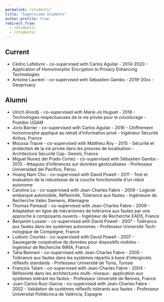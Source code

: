 ```yaml
---
permalink: /students/
title: "Supervised Students"
author_profile: true
redirect_from:
  - /Students/
  - /students/
---
```


## Current

  - Cédric Lefebvre - co-supervised with Carlos Aguilar - 2014-2020 - Application of Homomorphic Encryption to Privacy Enhancing Technologies
  - Antoine Laurent - co-supervised with Sébastien Gambs - 2019-20xx - Geoprivacy

## Alumni

  - Ulrich Aïvodji - co-supervised with Marie-Jo Huguet - 2018 - Technologies respectueuses de la vie privée pour le covoiturage - Postdoc UQAM
  - Joris Barrier - co-supervised with Carlos Aguilar - 2016 - Chiffrement homomorphe appliqué au retrait d’information privé - Ingénieur Sécurité Airbus, France
  - Moussa Traoré - co-supervised with Matthieu Roy - 2015 - Sécurité et protection de la vie privée dans les preuves de localisation - Architecture Sécurité Cap- Gemini, France
  - Miguel Nunez del Prado Cortez - co-supervised with Sébastien Gambs - 2013 - Attaques d’inférences sur données géolocalisées - Professeur Universidad del Pacifico, Pérou
  - Hoang Nam Chu - co-supervised with David Powell - 2011 - Test et évaluation de la robustesse de la couche fonctionnelle d’un robot autonome
  - Caroline Lu - co-supervised with Jean-Charles Fabre - 2009 - Logiciel embarqué automobile, Réflexivité, Tolérance aux fautes - Ingénieure de Recherche Valéo Siemens, Allemagne
  - Thomas Pareaud - co-supervised with Jean-Charles Fabre - 2009 - Adaptation en ligne de mécanismes de tolérance aux fautes par une approche à composants ouverts - Ingénieur de Recherche EADS, France
  - Benjamin Lussier - co-supervised with David Powell - 2007 - Tolérance aux fautes dans les systèmes autonomes - Professeur Université Tech- nologique de Compiègne, France
  - Ludovic Courtès - co-supervised with David Powell - 2007 - Sauvegarde coopérative de données pour dispositifs mobiles - Ingénieur de Recherche INRIA, France
  - Taha Bennani - co-supervised with Jean-Charles Fabre - 2005 - Tolérance aux fautes dans les systèmes répartis à base d’intergiciels réflexifs standards - Professeur Université de Tunis, Tunisie
  - François Taïani - co-supervised with Jean-Charles Fabre - 2004 - Réflexivité dans les architectures multi- niveaux : application aux systèmes tolérant les fautes - Professeur Université de Rennes, France
  - Juan-Carlos Ruiz-Garcia - co-supervised with Jean-Charles Fabre - 2002 - Validation de systèmes réflexifs tolérants aux fautes - Professeur Universitat Politècnica de València, Espagne
  
